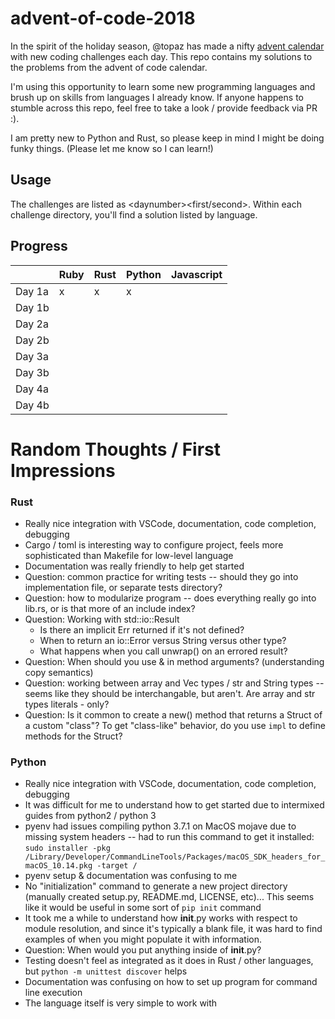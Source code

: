 # advent-of-code-2018

In the spirit of the holiday season, @topaz has made a nifty [advent calendar](https://adventofcode.com) with new coding challenges each day.  This repo contains my solutions to the problems from the advent of code calendar.

I'm using this opportunity to learn some new programming languages and brush up on skills from languages I already know.  If anyone happens to stumble across this repo, feel free to take a look / provide feedback via PR :).

I am pretty new to Python and Rust, so please keep in mind I might be doing funky things.  (Please let me know so I can learn!)

## Usage

The challenges are listed as &lt;daynumber&gt;&lt;first/second&gt;.  Within each challenge directory, you'll find a solution listed by language.


## Progress

| | Ruby | Rust | Python | Javascript |
|------|-----|-----|-----|-----|
| Day 1a | x | x | x |   |
| Day 1b |   |   |   |   |
| Day 2a |   |   |   |   |
| Day 2b |   |   |   |   |
| Day 3a |   |   |   |   |
| Day 3b |   |   |   |   |
| Day 4a |   |   |   |   |
| Day 4b |   |   |   |   |

# Random Thoughts / First Impressions

### Rust
- Really nice integration with VSCode, documentation, code completion, debugging
- Cargo / toml is interesting way to configure project, feels more sophisticated than Makefile for low-level language
- Documentation was really friendly to help get started
- Question: common practice for writing tests -- should they go into implementation file, or separate tests directory?
- Question: how to modularize program -- does everything really go into lib.rs, or is that more of an include index?
- Question: Working with std::io::Result
	- Is there an implicit Err returned if it's not defined?
	- When to return an io::Error versus String versus other type?
	- What happens when you call unwrap() on an errored result?
- Question: When should you use & in method arguments? (understanding copy semantics)
- Question: working between array and Vec types / str and String types -- seems like they should be interchangable, but aren't.  Are array and str types literals - only?
- Question: Is it common to create a new() method that returns a Struct of a custom "class"?  To get "class-like" behavior, do you use `impl` to define methods for the Struct?


### Python
- Really nice integration with VSCode, documentation, code completion, debugging
- It was difficult for me to understand how to get started due to intermixed guides from python2 / python 3
- pyenv had issues compiling python 3.7.1 on MacOS mojave due to missing system headers -- had to run this command to get it installed: `sudo installer -pkg /Library/Developer/CommandLineTools/Packages/macOS_SDK_headers_for_macOS_10.14.pkg -target /`
- pyenv setup & documentation was confusing to me
- No "initialization" command to generate a new project directory (manually created setup.py, README.md, LICENSE, etc)...  This seems like it would be useful in some sort of `pip init` command
- It took me a while to understand how __init__.py works with respect to module resolution, and since it's typically a blank file, it was hard to find examples of when you might populate it with information.
- Question: When would you put anything inside of  __init__.py?
- Testing doesn't feel as integrated as it does in Rust / other languages, but `python -m unittest discover` helps
- Documentation was confusing on how to set up program for command line execution
- The language itself is very simple to work with 
